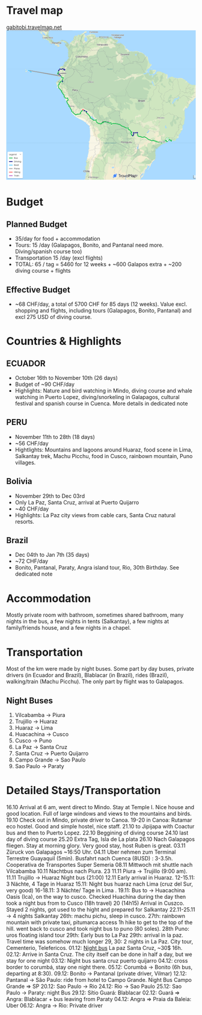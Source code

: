 # Travel map
[gabitobi.travelmap.net](https://gabitobi.travelmap.net/ecuador-peru-bolivia-brazil)
![Alt text](<images/Screenshot from 2024-01-27 20-41-02.png>)
# Budget

## Planned Budget
- 35/day for food + accommodation 
- Tours: 15 /day (Galapagos, Bonito, and Pantanal need more. Diving/spanish course too)
- Transportation 15 /day (excl flights)
- TOTAL: 65 / tag = 5460 for 12 weeks  + ~600 Galapos extra + ~200 diving course + flights

## Effective Budget
- ~68 CHF/day, a total of 5700 CHF for 85 days (12 weeks). Value excl. shopping and flights, including tours (Galapagos, Bonito, Pantanal) and excl 275 USD of diving course. 

# Countries & Highlights

## ECUADOR
- October 16th to November 10th (26 days)
- Budget of ~90 CHF/day
- Highlights: Nature and bird watching in Mindo, diving course and whale watching in Puerto Lopez, diving/snorkeling in Galapagos, cultural festival and spanish course in Cuenca. More details in dedicated note

## PERU
- November 11th to 28th (18 days)
- ~56 CHF/day
- Hightlights: Mountains and lagoons around Huaraz, food scene in Lima, Salkantay trek, Machu Picchu, food in Cusco, rainbown mountain, Puno villages.


## Bolivia
- November 29th to Dec 03rd
- Only La Paz, Santa Cruz, arrival at Puerto Quijarro
- ~40 CHF/day
- Highlights: La Paz city views from cable cars, Santa Cruz natural resorts.

## Brazil
- Dec 04th to Jan 7th (35 days)
- ~72 CHF/day
- Bonito, Pantanal, Paraty, Angra island tour, Rio, 30th Birthday. See dedicated note


# Accommodation
 Mostly private room with bathroom, sometimes shared bathroom, many nights in the bus, a few nights in tents (Salkantay), a few nights at family/friends house, and a few nights in a chapel. 

# Transportation

Most of the km were made by night buses. Some part by day buses, private drivers (in Ecuador and Brazil), Blablacar (in Brazil), rides (Brazil), walking/train (Machu Picchu). The only part by flight was to Galapagos. 

## Night Buses

 1) Vilcabamba -> Piura
 2) Trujillo -> Huaraz
 3) Huaraz -> Lima
 4) Huacachina -> Cusco
 5) Cusco -> Puno
 6) La Paz -> Santa Cruz
 7) Santa Cruz -> Puerto Quijarro
 8) Campo Grande -> Sao Paulo
 9) Sao Paulo -> Paraty
 
# Detailed Stays/Transportation

16.10 Arrival at 6 am, went direct to Mindo. Stay at Temple I. Nice house and good location. Full of large windows and views to the mountains and birds.
19.10 Check out in Mindo, private driver to Canoa.
19-20 in Canoa: Rutamar eco hostel. Good and simple hostel, nice staff.
21.10 to Jipijapa with Coactur bus and then to Puerto Lopez. 
22.10 Beggining of diving course
24.10 last day of diving course
25.20 Extra Tag, Isla de La plata
26.10 Nach Galapagos fliegen. Stay at morning glory. Very good stay, host Ruben is great.
03.11 Züruck von Galapagos ~16:50 Uhr. 
04.11 Uber nehmen zum Terminal Terrestre Guayaquil (5min). Busfahrt nach Cuenca (8USD) : 3-3.5h. Cooperativa de Transportes Super Semeria
08.11 Mittwoch mit shuttle nach Vilcabamba
10.11 Nachtbus nach Piura. 23 
11.11 Piura -> Trujillo (9:00 am).
11.11 Trujillo -> Huaraz Night bus (21:00)
12.11 Early arrival in Huaraz. 
12-15.11: 3 Nächte, 4 Tage in Huaraz
15.11: Night bus huaraz nach Lima (cruz del Sur, very good)
16-18.11: 3 Nächte/ Tage in Lima . 
19.11: Bus to -> Huacachina Oasis (Ica), on the way to cusco. Checked Huachina during the day then took a night bus from to Cusco (18h travel)
20 (14h15) Arrival in Cuszco. Stayed 2 nights, got used to the hight and prepared for Salkantay
22.11-25.11 -> 4 nights Salkantay
26th: machu pichu, sleep in cusco. 
27th: rainbown mountain with private taxi, pitumarca access 1h hike to get to the top of the hill. went back to cusco and took night bus to puno (80 soles).
28th Puno: uros floating island tour
29th: Early bus to La Paz
29th: arrival in la paz. Travel time was somehow much longer
29, 30: 2  nights in La Paz. City tour, Cementerio, Telefericos.
01.12: [Night bus](https://www.ticketsbolivia.com) La paz Santa Cruz, ~30$ 16h. 
02.12: Arrive in Santa Cruz. The city itself can be done in half a day, but we stay for one night
03.12: Night bus santa cruz puerto quijarro
04.12: cross border to corumbá, stay one night there.
05.12: Corumbá -> Bonito (6h bus, departing at 8:30).
09.12: Bonito -> Pantanal (private driver, Vilmar)
12.12: Pantanal -> São Paulo: ride from hotel to Campo Grande. Night Bus Campo Grande => SP
20.12: Sao Paulo -> Rio
24.12: Rio -> Sao Paulo
25.12: Sao Paulo -> Paraty: night Bus
29.12: Sítio Guará: Blablacar
02.12: Guará => Angra: Blablacar + bus leaving from Paraty
04.12: Angra => Praia da Baleia: Uber
06.12: Angra -> Rio: Private driver


